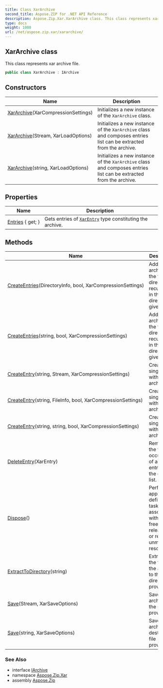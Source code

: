 ```yaml
---
title: Class XarArchive
second_title: Aspose.ZIP for .NET API Reference
description: Aspose.Zip.Xar.XarArchive class. This class represents xar archive file
type: docs
weight: 1000
url: /net/aspose.zip.xar/xararchive/
---
```

## XarArchive class

This class represents xar archive file.

```csharp
public class XarArchive : IArchive
```

## Constructors

| Name | Description |
| --- | --- |
| [XarArchive](xararchive/#constructor)(XarCompressionSettings) | Initializes a new instance of the `XarArchive` class. |
| [XarArchive](xararchive/#constructor_1)(Stream, XarLoadOptions) | Initializes a new instance of the `XarArchive` class and composes entries list can be extracted from the archive. |
| [XarArchive](xararchive/#constructor_2)(string, XarLoadOptions) | Initializes a new instance of the `XarArchive` class and composes entries list can be extracted from the archive. |

## Properties

| Name | Description |
| --- | --- |
| [Entries](../../aspose.zip.xar/xararchive/entries/) { get; } | Gets entries of [`XarEntry`](../xarentry/) type constituting the archive. |

## Methods

| Name | Description |
| --- | --- |
| [CreateEntries](../../aspose.zip.xar/xararchive/createentries/#createentries)(DirectoryInfo, bool, XarCompressionSettings) | Adds to the archive all the files and directories recursively in the directory given. |
| [CreateEntries](../../aspose.zip.xar/xararchive/createentries/#createentries_1)(string, bool, XarCompressionSettings) | Adds to the archive all the files and directories recursively in the directory given. |
| [CreateEntry](../../aspose.zip.xar/xararchive/createentry/#createentry_1)(string, Stream, XarCompressionSettings) | Create single entry within the archive. |
| [CreateEntry](../../aspose.zip.xar/xararchive/createentry/#createentry)(string, FileInfo, bool, XarCompressionSettings) | Create single entry within the archive. |
| [CreateEntry](../../aspose.zip.xar/xararchive/createentry/#createentry_2)(string, string, bool, XarCompressionSettings) | Create single entry within the archive. |
| [DeleteEntry](../../aspose.zip.xar/xararchive/deleteentry/)(XarEntry) | Removes the first occurrence of a specific entry from the entries list. |
| [Dispose](../../aspose.zip.xar/xararchive/dispose/)() | Performs application-defined tasks associated with freeing, releasing, or resetting unmanaged resources. |
| [ExtractToDirectory](../../aspose.zip.xar/xararchive/extracttodirectory/)(string) | Extracts all the files in the archive to the directory provided. |
| [Save](../../aspose.zip.xar/xararchive/save/#save)(Stream, XarSaveOptions) | Saves archive to the stream provided. |
| [Save](../../aspose.zip.xar/xararchive/save/#save_1)(string, XarSaveOptions) | Saves archive to destination file provided. |

### See Also

* interface [IArchive](../../aspose.zip/iarchive/)
* namespace [Aspose.Zip.Xar](../../aspose.zip.xar/)
* assembly [Aspose.Zip](../../)


